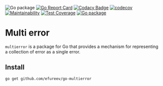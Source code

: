 ![Go package](https://github.com/efureev/go-multierror/workflows/Go%20package/badge.svg?branch=master)
[![Go Report Card](https://goreportcard.com/report/github.com/efureev/go-multierror)](https://goreportcard.com/report/github.com/efureev/go-multierror)
[![Codacy Badge](https://app.codacy.com/project/badge/Grade/2dffa6f2b7864c22b55f217567a04de7)](https://www.codacy.com/gh/efureev/go-multierror/dashboard?utm_source=github.com&amp;utm_medium=referral&amp;utm_content=efureev/go-multierror&amp;utm_campaign=Badge_Grade)
[![codecov](https://codecov.io/gh/efureev/go-multierror/branch/main/graph/badge.svg?token=3tWq5TZnhK)](https://codecov.io/gh/efureev/go-multierror)
[![Maintainability](https://api.codeclimate.com/v1/badges/c681d43d44fdde8ed41c/maintainability)](https://codeclimate.com/github/efureev/go-multierror/maintainability)
[![Test Coverage](https://api.codeclimate.com/v1/badges/c681d43d44fdde8ed41c/test_coverage)](https://codeclimate.com/github/efureev/go-multierror/test_coverage)
[![Go package](https://github.com/efureev/go-multierror/actions/workflows/go.yml/badge.svg)](https://github.com/efureev/go-multierror/actions/workflows/go.yml)
# Multi error

`multierror` is a package for Go that provides a mechanism for representing a collection of error as a single error.

## Install

```bash
go get github.com/efureev/go-multierror
```
